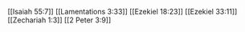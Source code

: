 [[Isaiah 55:7]]
[[Lamentations 3:33]]
[[Ezekiel 18:23]]
[[Ezekiel 33:11]]
[[Zechariah 1:3]]
[[2 Peter 3:9]]
